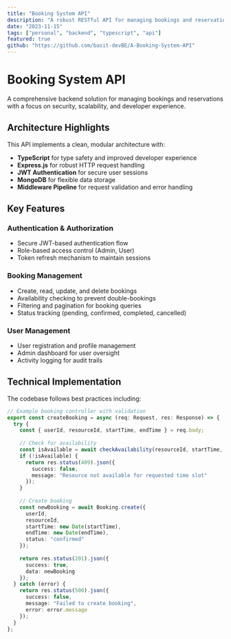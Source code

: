 ```yaml
---
title: "Booking System API"
description: "A robust RESTful API for managing bookings and reservations built with TypeScript, Express, and MongoDB."
date: "2023-11-15"
tags: ["personal", "backend", "typescript", "api"]
featured: true
github: "https://github.com/basit-devBE/A-Booking-System-API"
---
```


# Booking System API

A comprehensive backend solution for managing bookings and reservations with a focus on security, scalability, and developer experience.

## Architecture Highlights

This API implements a clean, modular architecture with:

- **TypeScript** for type safety and improved developer experience
- **Express.js** for robust HTTP request handling
- **JWT Authentication** for secure user sessions
- **MongoDB** for flexible data storage
- **Middleware Pipeline** for request validation and error handling

## Key Features

### Authentication & Authorization
- Secure JWT-based authentication flow
- Role-based access control (Admin, User)
- Token refresh mechanism to maintain sessions

### Booking Management
- Create, read, update, and delete bookings
- Availability checking to prevent double-bookings
- Filtering and pagination for booking queries
- Status tracking (pending, confirmed, completed, cancelled)

### User Management
- User registration and profile management
- Admin dashboard for user oversight
- Activity logging for audit trails

## Technical Implementation

The codebase follows best practices including:

```typescript
// Example booking controller with validation
export const createBooking = async (req: Request, res: Response) => {
  try {
    const { userId, resourceId, startTime, endTime } = req.body;
    
    // Check for availability
    const isAvailable = await checkAvailability(resourceId, startTime, endTime);
    if (!isAvailable) {
      return res.status(409).json({ 
        success: false, 
        message: "Resource not available for requested time slot" 
      });
    }
    
    // Create booking
    const newBooking = await Booking.create({
      userId,
      resourceId,
      startTime: new Date(startTime),
      endTime: new Date(endTime),
      status: "confirmed"
    });
    
    return res.status(201).json({
      success: true,
      data: newBooking
    });
  } catch (error) {
    return res.status(500).json({
      success: false,
      message: "Failed to create booking",
      error: error.message
    });
  }
};
